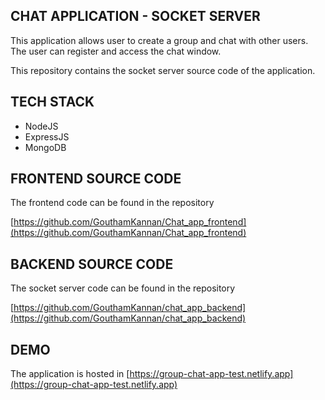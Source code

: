 ## CHAT APPLICATION - SOCKET SERVER

This application allows user to create a group and chat with other users. The user can register and access the chat window.

This repository contains the socket server source code of the application.

## TECH STACK

* NodeJS
* ExpressJS
* MongoDB

## FRONTEND SOURCE CODE

The frontend code can be found in the repository

[https://github.com/GouthamKannan/Chat_app_frontend](https://github.com/GouthamKannan/Chat_app_frontend)

## BACKEND SOURCE CODE

The socket server code can be found in the repository

[https://github.com/GouthamKannan/chat_app_backend](https://github.com/GouthamKannan/chat_app_backend)

## DEMO

The application is hosted in [https://group-chat-app-test.netlify.app](https://group-chat-app-test.netlify.app)
